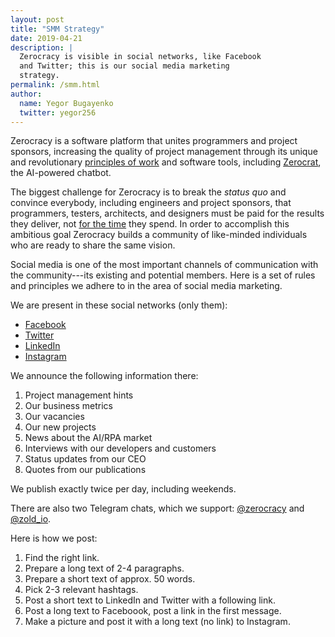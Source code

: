 ```yaml
---
layout: post
title: "SMM Strategy"
date: 2019-04-21
description: |
  Zerocracy is visible in social networks, like Facebook
  and Twitter; this is our social media marketing
  strategy.
permalink: /smm.html
author:
  name: Yegor Bugayenko
  twitter: yegor256
---
```


Zerocracy is a software platform that unites programmers and project
sponsors, increasing the quality of project management through
its unique and revolutionary [principles of work](/policy.html) and
software tools, including
[Zerocrat](https://www.yegor256.com/2018/03/21/zerocracy-announcement.html),
the AI-powered chatbot.

<!--more-->

The biggest challenge for Zerocracy is to break the _status quo_ and
convince everybody, including engineers and project sponsors,
that programmers, testers, architects, and designers must be paid for the results they
deliver, not [for the time](https://www.yegor256.com/2015/07/21/hourly-pay-modern-slavery.html)
they spend. In order to accomplish this
ambitious goal Zerocracy builds a community of like-minded individuals
who are ready to share the same vision.

Social media is one of the most important channels of communication with the
community---its existing and potential members. Here is a set of rules
and principles we adhere to in the area of social media marketing.

We are present in these social networks (only them):

  * [Facebook](https://www.facebook.com/zerocracy/)
  * [Twitter](https://twitter.com/0crat)
  * [LinkedIn](https://www.linkedin.com/company/zerocracy/)
  * [Instagram](https://instagram.com/zerocracy/)

We announce the following information there:

  1. Project management hints
  2. Our business metrics
  3. Our vacancies
  4. Our new projects
  5. News about the AI/RPA market
  6. Interviews with our developers and customers
  7. Status updates from our CEO
  8. Quotes from our publications

We publish exactly twice per day, including weekends.

There are also two Telegram chats, which we support:
[@zerocracy](https://t.me/zerocracy) and
[@zold_io](https://t.me/zold_io).

Here is how we post:

  1. Find the right link.
  2. Prepare a long text of 2-4 paragraphs.
  3. Prepare a short text of approx. 50 words.
  4. Pick 2-3 relevant hashtags.
  5. Post a short text to LinkedIn and Twitter with a following link.
  6. Post a long text to Faceboook, post a link in the first message.
  7. Make a picture and post it with a long text (no link) to Instagram.

